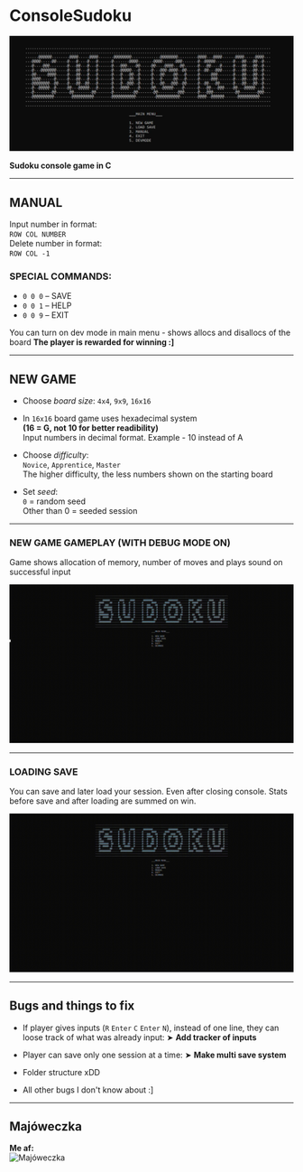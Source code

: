 # ConsoleSudoku

![Title Screen](gifs/Title.JPG)

**Sudoku console game in C**

------

## MANUAL

Input number in format:  
`ROW COL NUMBER`  
Delete number in format:  
`ROW COL -1`

### SPECIAL COMMANDS:
- `0 0 0` – SAVE  
- `0 0 1` – HELP  
- `0 0 9` – EXIT

You can turn on dev mode in main menu - shows allocs and disallocs of the board 
**The player is rewarded for winning :]**

------

## NEW GAME

- Choose *board size*: `4x4`, `9x9`, `16x16`  
- In `16x16` board game uses hexadecimal system  
  **(16 = G, not 10 for better readibility)**  
  Input numbers in decimal format. Example - 10 instead of A

- Choose *difficulty*:  
  `Novice`, `Apprentice`, `Master`  
  The higher difficulty, the less numbers shown on the starting board

- Set *seed*:  
  `0` = random seed  
  Other than 0 = seeded session

-----

### NEW GAME GAMEPLAY (WITH DEBUG MODE ON)

Game shows allocation of memory, number of moves and plays sound on successful input

![Gameplay](gifs/Sudoku_Gameplay.gif)

-----

### LOADING SAVE

You can save and later load your session. Even after closing console.
Stats before save and after loading are summed on win.

![Loading](gifs/Sudoku_Loading.gif)

---

## Bugs and things to fix

- If player gives inputs (`R` `Enter` `C` `Enter` `N`), instead of one line, they can loose track of what was already input:
  ➤ **Add tracker of inputs**

- Player can save only one session at a time:
  ➤ **Make multi save system**

- Folder structure xDD

- All other bugs I don't know about :]

---

## Majóweczka

**Me af:**  
![Majóweczka](gifs/Meme.gif)
